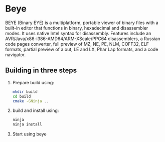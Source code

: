 # Beye

BEYE (Binary EYE) is a multiplatform, portable viewer of binary files with a
built-in editor that functions in binary, hexadecimal and disassembler modes.
It uses native Intel syntax for disassembly. Features include an
AVR/Java/x86-i386-AMD64/ARM-XScale/PPC64 disassemblers, a Russian code pages
converter, full preview of MZ, NE, PE, NLM, COFF32, ELF formats, partial preview
of a.out, LE and LX, Phar Lap formats, and a code navigator.

## Building in three steps

1. Prepare build using:

	```sh
	mkdir build
	cd build
	cmake -GNinja ..
	```

2. build and install using:

	```sh
	ninja
	ninja install
	```

3. Start using beye
